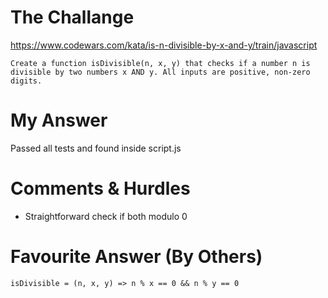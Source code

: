 # The Challange

https://www.codewars.com/kata/is-n-divisible-by-x-and-y/train/javascript

```
Create a function isDivisible(n, x, y) that checks if a number n is divisible by two numbers x AND y. All inputs are positive, non-zero digits.
```

# My Answer

Passed all tests and found inside script.js

# Comments & Hurdles

* Straightforward check if both modulo 0

# Favourite Answer (By Others)
```
isDivisible = (n, x, y) => n % x == 0 && n % y == 0
```